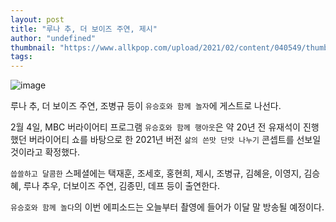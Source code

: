 ```yaml
---
layout: post
title: "루나 추, 더 보이즈 주연, 제시"
author: "undefined"
thumbnail: "https://www.allkpop.com/upload/2021/02/content/040549/thumb/1612435780-20210204-chuumore.jpg"
tags: 
---
```



![image](https://www.allkpop.com/upload/2021/02/content/040549/1612435780-20210204-chuumore.jpg)

루나 추, 더 보이즈 주연, 조병규 등이 `유승호와 함께 놀자`에 게스트로 나선다.

2월 4일, MBC 버라이어티 프로그램 `유승호와 함께 행아웃`은 약 20년 전 유재석이 진행했던 버라이어티 쇼를 바탕으로 한 2021년 버전 `삶의 쓴맛 단맛 나누기` 콘셉트를 선보일 것이라고 확정했다.

`씁쓸하고 달콤한` 스페셜에는 택재훈, 조세호, 홍현희, 제시, 조병규, 김혜윤, 이영지, 김승혜, 루나 추우, 더보이즈 주연, 김종민, 데프 등이 출연한다.

`유승호와 함께 놀다`의 이번 에피소드는 오늘부터 촬영에 들어가 이달 말 방송될 예정이다.